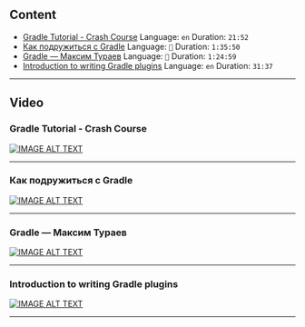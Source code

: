 ## Content

- [Gradle Tutorial - Crash Course](#gradle-tutorial---crash-course) Language: `en` Duration: `21:52`
- [Как подружиться с Gradle](#как-подружиться-с-gradle) Language: `💩` Duration: `1:35:50`
- [Gradle — Максим Тураев](#gradle--максим-тураев) Language: `💩` Duration: `1:24:59`
- [Introduction to writing Gradle plugins](#introduction-to-writing-gradle-plugins) Language: `en` Duration: `31:37`

---
## Video

### Gradle Tutorial - Crash Course
[![IMAGE ALT TEXT](http://img.youtube.com/vi/gKPMKRnnbXU/0.jpg)](https://www.youtube.com/watch?v=gKPMKRnnbXU "Gradle Tutorial - Crash Course")

---

### Как подружиться с Gradle
[![IMAGE ALT TEXT](http://img.youtube.com/vi/WOBok2u-SL8/0.jpg)](https://www.youtube.com/watch?v=WOBok2u-SL8 "Как подружиться с Gradle")

---

### Gradle — Максим Тураев
[![IMAGE ALT TEXT](http://img.youtube.com/vi/QomlhRTQIMU/0.jpg)](https://www.youtube.com/watch?v=QomlhRTQIMU "Gradle — Максим Тураев")

---

### Introduction to writing Gradle plugins
[![IMAGE ALT TEXT](http://img.youtube.com/vi/F3DF6bQo6jk/0.jpg)](https://www.youtube.com/watch?v=F3DF6bQo6jk "Introduction to writing Gradle plugins")

---